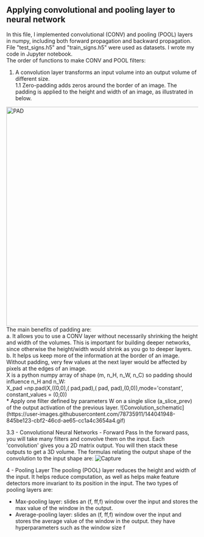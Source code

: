 ## Applying convolutional and pooling layer to neural network<br />

In this file, I implemented convolutional (CONV) and pooling (POOL) layers in numpy, including both forward propagation and backward propagation. File "test_signs.h5" and "train_signs.h5" were used as datasets. I wrote my code in Jupyter notebook.<br />
The order of functions to make CONV and POOL filters:<br />
1. A convolution layer transforms an input volume into an output volume of different size. <br />
1.1 Zero-padding adds zeros around the border of an image. The padding is applied to the height and width of an image, as illustrated in below. 
<img width="574" alt="PAD" src="https://user-images.githubusercontent.com/78735911/144033668-5a135959-337a-4edd-b3cf-6f0d7e25e299.png">
 The main benefits of padding are: <br />
a. It allows you to use a CONV layer without necessarily shrinking the height and width of the volumes. This is important for building deeper networks, since otherwise the 
  height/width would shrink as you go to deeper layers.<br />   
b. It helps us keep more of the information at the border of an image. Without padding, very few values at the next layer would be affected by pixels at the edges of an image.<br /> 
 X is a python numpy array of shape (m, n_H, n_W, n_C) so padding should influence n_H and n_W:<br />  
 X_pad =np.pad(X,((0,0),( pad,pad),( pad, pad),(0,0)),mode='constant', constant_values = (0,0))<br />  
 * Apply one filter defined by parameters W on a single slice (a_slice_prev) of the output activation 
 of the previous layer.   
![Convolution_schematic](https://user-images.githubusercontent.com/78735911/144041948-845be123-cbf2-46cd-ae65-cc1a4c3654a4.gif)

3.3 - Convolutional Neural Networks - Forward Pass
In the forward pass, you will take many filters and convolve them on the input. Each 'convolution' gives you a 2D matrix output. You will then stack these outputs to get a 3D volume.
The formulas relating the output shape of the convolution to the input shape are:
![Capture](https://user-images.githubusercontent.com/78735911/144050854-c79b2fc0-f16c-4802-a8a5-de9b86e9a9be.PNG)

4 - Pooling Layer
The pooling (POOL) layer reduces the height and width of the input. It helps reduce computation, as well as helps make feature detectors more invariant to its position in the input. The two types of pooling layers are:
* Max-pooling layer: slides an (f, ff,f) window over the input and stores the max value of the window in the output.
* Average-pooling layer: slides an (f, ff,f) window over the input and stores the average value of the window in the output.
they have hyperparameters such as the window size f

